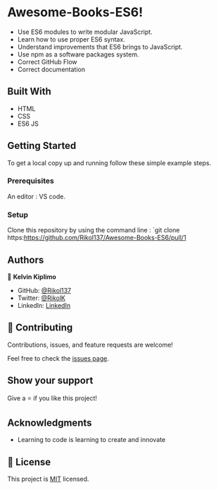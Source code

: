 # Awesome-Books-ES6! [](https://img.shields.io/badge/Microverse-blueviolet)

- Use ES6 modules to write modular JavaScript.
- Learn how to use proper ES6 syntax.
- Understand improvements that ES6 brings to JavaScript.
- Use npm as a software packages system.
- Correct GitHub Flow
- Correct documentation

## Built With

- HTML
- CSS
- ES6 JS

## Getting Started

To get a local copy up and running follow these simple example steps.

### Prerequisites
An editor : VS code.

### Setup
Clone this repository by using the command line : 
`git clone https:https://github.com/Rikol137/Awesome-Books-ES6/pull/1

## Authors

👤 **Kelvin Kiplimo**

- GitHub: [@Rikol137](https://https://github.com/Rikol137)
- Twitter: [@RikolK](https://twitter.com/)
- LinkedIn: [LinkedIn](https://www.linkedin.com/in/KelvinKimwetich/)

## 🤝 Contributing

Contributions, issues, and feature requests are welcome!

Feel free to check the [issues page](../../issues/).

## Show your support

Give a ⭐️ if you like this project!

## Acknowledgments

- Learning to code is learning to create and innovate

## 📝 License

This project is [MIT](./LICENSE) licensed.
